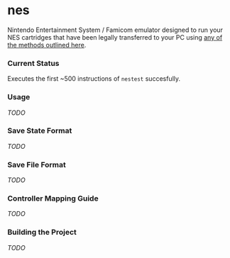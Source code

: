 # nes

Nintendo Entertainment System / Famicom emulator designed to run your NES cartridges that have been legally transferred to your PC using [any of the methods outlined here](https://www.retrogameboards.com/t/the-ripping-thread-how-to-build-your-own-legit-retro-rom-library/98).

### Current Status
Executes the first ~500 instructions of `nestest` succesfully.

### Usage
*TODO*

###  Save State Format
*TODO*

###  Save File Format
*TODO*

### Controller Mapping Guide
*TODO*

### Building the Project
*TODO*